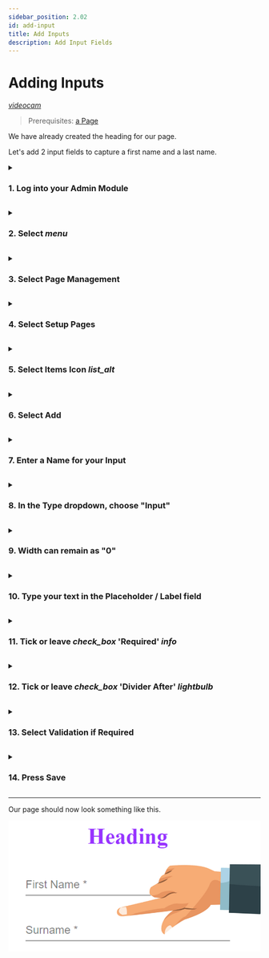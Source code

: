 ```yaml
---
sidebar_position: 2.02
id: add-input
title: Add Inputs
description: Add Input Fields
---
```

# Adding Inputs
[<i className="material-icons-h1 end">videocam</i>](/vids/Dashnetics-addinputs.mp4)

> Prerequisites: [a Page](first-page)

We have already created the heading for our page.

Let's add 2 input fields to capture a first name and a last name.


<details>

<summary>

<h3 style={{ display: 'inline'}}> 1.  Log into your Admin Module </h3>

</summary><p></p>

To access your admin site, simply type **"admin."** before your public url. 

eg: https://admin.demo.dashnetics.com.au


![img](/img/adminlogin-cfb3883e18efb80bf1eab39a6aba15ab.png)

</details>
<p></p>


<details>

<summary>

<h3 style={{ display: 'inline'}}> 2.  Select <span className="buttontext"> <i className="material-icons">menu</i></span>  </h3>

</summary><p></p>

![img](/img/adminmenu-e1ef5a93a900bdfb54c72920a5ce4ea0.png)

</details>
<p></p>



<details>

<summary>

<h3 style={{ display: 'inline'}}> 3.  Select  <span className="buttontext"> Page Management </span> </h3>

</summary><p></p>

![img](/img/menu_page_management.png)

</details>
<p></p>



<details>

<summary>

<h3 style={{ display: 'inline'}}> 4.  Select <span className="buttontext"> Setup Pages </span> </h3>

</summary><p></p>


![img](/img/menu_setup_pages.png)

</details>
<p></p>



<details>

<summary>

<h3 style={{ display: 'inline'}}> 5.  Select Items Icon <span className="buttontext"> <i className="material-icons">list_alt</i></span> </h3>

</summary><p></p>

Each page will be listed, choose the "Items" Icon next to the page you want to change.

![img](/img/items.png)

</details>
<p></p>


<details>

<summary>

<h3 style={{ display: 'inline'}}> 6.  Select <span className="buttontext"> Add </span> </h3>

</summary><p></p>

To begin adding a new Item to the page

![img](/img/add_items.png)

</details>
<p></p>



<details>

<summary>

<h3 style={{ display: 'inline'}}> 7.  Enter a Name for your Input </h3>

</summary><p></p>

- For example, *"First Name"* 

Names can contain spaces or any characters

![img](/img/add_item_name.png)

</details>
<p></p>



<details>

<summary>

<h3 style={{ display: 'inline'}}> 8.   In the <span className="droplisttext"> Type</span>  dropdown, choose "Input"</h3> 

</summary><p></p>


![img](/img/edit-form-item-type-input.png)

</details>
<p></p>



<details>

<summary>

<h3 style={{ display: 'inline'}}> 
9.  Width can remain as "0"</h3> 

</summary><p></p>
Width "0" means the item will display at the DEFAULT width.

This can be changed later if necessary

![img](/img/edit-form-item-width.png)

</details>
<p></p>



<details>

<summary>

<h3 style={{ display: 'inline'}}> 
10.  Type your text in the Placeholder / Label field </h3> 

</summary><p></p>

This is what your page users will see, so make it relevant and easy to understand.

An input labelled "Street Name" is easier to follow than one names "ADD-St" 



![img](/img/edit-form-item-input-text.png)


</details>
<p></p>


<details>

<summary>

<h3 style={{ display: 'inline'}}> 11. Tick or leave <i className="material-icons grey">check_box</i> 'Required'  <span style={{color:'grey'}}><i className="material-icons">info</i></span></h3> 

</summary><p></p>

 Ticking this will make this input mandatory in order to submit the form.

:::note <h2 className="white"> If you make the input "Required" or "Mandatory" </h2>
<p className="white">

- They will not be able to submit if they have not filled in a value.

- It should therefore be something everybody has immediate access to, like their name or phone number

- The field will show an * to inform the user it is mandatory

- The input will turn <span className="red largertext"> red </span> if not filled in to show the user has missed a mandatory item

</p>
:::


![img](/img/edit-form-item-required.png)

</details>
<p></p>

<details>

<summary>

<h3 style={{ display: 'inline'}}> 12. Tick or leave <i className="material-icons grey">check_box</i> 'Divider After'  <span style={{color:'green'}}><i className="material-icons">lightbulb</i></span></h3> 

</summary><p></p>


:::tip  If you want 2 items on the same line 

for instance with first name and surname, don't tick 'Divide After' for first name, Tick it for surname

:::


 Ticking this will ensure the next item we add will appear below this one.

![img](/img/edit-form-item-divide-after.png)

</details>
<p></p>

<details>

<summary>

<h3 style={{ display: 'inline'}}> 13. Select <span className="buttontext"> Validation if Required</span> </h3> 

</summary><p></p>


:::note <h2 className="white">   you can add multiple validations on the same input </h2>
<p className="white">

for instance with age you may have a maximum AND minimum

eg - to limit [age] input between 6 and 120

| Select | Value | Text |
| --- | --- | --- | 
|Greater Than | 6 | Are you playing on Mum's Ipad again? |

and

| Select | Value | Text |
| --- | --- | --- | 
|Less Than|  120| Wow, you look great for your age!|

</p>
:::

![img](/img/add-input-validation.png)

</details>
<p></p>



<details>

<summary>

<h3 style={{ display: 'inline'}}> 14.  Press <span className="buttontext"> Save </span> </h3>

</summary><p></p>

![img](/img/edit-form-item-input-save.png)

</details>

---

Our page should now look something like this.

![img](/img/add-input.png)

